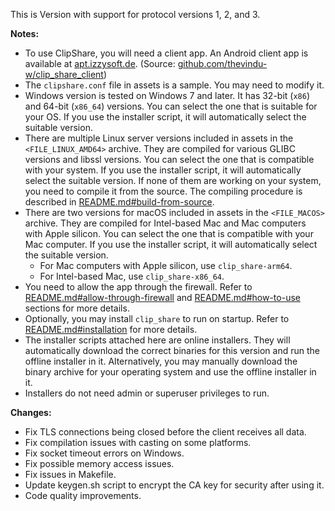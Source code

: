 This is Version <VERSION> with support for protocol versions 1, 2, and 3.

**Notes:**
- To use ClipShare, you will need a client app. An Android client app is available at [apt.izzysoft.de](https://apt.izzysoft.de/fdroid/index/apk/com.tw.clipshare/). (Source: [github.com/thevindu-w/clip_share_client](https://github.com/thevindu-w/clip_share_client))
- The `clipshare.conf` file in assets is a sample. You may need to modify it.
- Windows version is tested on Windows 7 and later. It has 32-bit (`x86`) and 64-bit (`x86_64`) versions. You can select the one that is suitable for your OS. If you use the installer script, it will automatically select the suitable version.
- There are multiple Linux server versions included in assets in the `<FILE_LINUX_AMD64>` archive. They are compiled for various GLIBC versions and libssl versions. You can select the one that is compatible with your system. If you use the installer script, it will automatically select the suitable version. If none of them are working on your system, you need to compile it from the source. The compiling procedure is described in [README.md#build-from-source](https://github.com/thevindu-w/clip_share_server#build-from-source).
- There are two versions for macOS included in assets in the `<FILE_MACOS>` archive. They are compiled for Intel-based Mac and Mac computers with Apple silicon. You can select the one that is compatible with your Mac computer. If you use the installer script, it will automatically select the suitable version.
  - For Mac computers with Apple silicon, use `clip_share-arm64`.
  - For Intel-based Mac, use `clip_share-x86_64`.
- You need to allow the app through the firewall. Refer to [README.md#allow-through-firewall](https://github.com/thevindu-w/clip_share_server#allow-through-firewall) and [README.md#how-to-use](https://github.com/thevindu-w/clip_share_server#how-to-use) sections for more details.
- Optionally, you may install `clip_share` to run on startup. Refer to [README.md#installation](https://github.com/thevindu-w/clip_share_server#installation) for more details.
- The installer scripts attached here are online installers. They will automatically download the correct binaries for this version and run the offline installer in it. Alternatively, you may manually download the binary archive for your operating system and use the offline installer in it.
- Installers do not need admin or superuser privileges to run.

**Changes:**
- Fix TLS connections being closed before the client receives all data.
- Fix compilation issues with casting on some platforms.
- Fix socket timeout errors on Windows.
- Fix possible memory access issues.
- Fix issues in Makefile.
- Update keygen.sh script to encrypt the CA key for security after using it.
- Code quality improvements.
